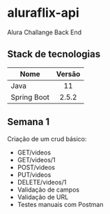 # aluraflix-api

Alura Challange Back End

## Stack de tecnologias
| Nome          |Versão         |
| ------------- |:-------------:|
| Java          |   	11      |
| Spring Boot   |      2.5.2    |

## Semana 1
Criação de um crud básico:

 - GET/videos
 - GET/videos/1
 - POST/videos
 - PUT/videos
 - DELETE/videos/1
 - Validação de campos
 - Validação de URL
 - Testes manuais com Postman
